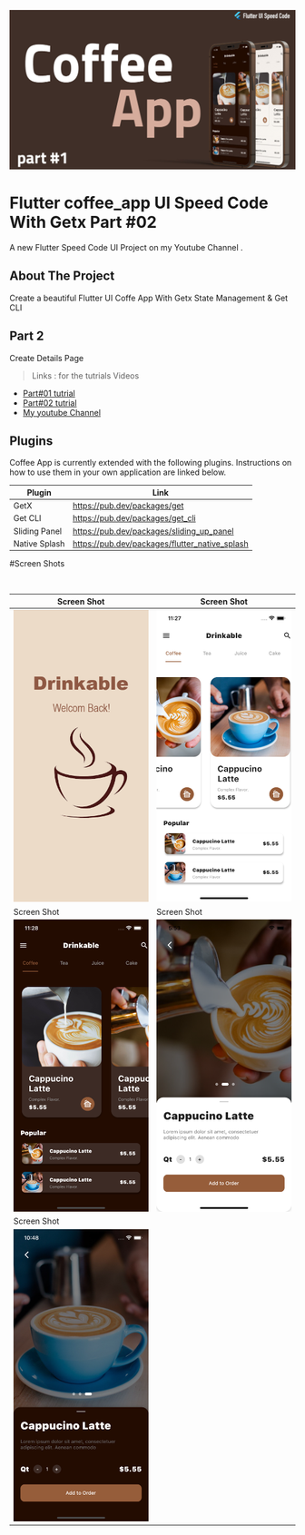 <p align="center">
<img src="images/CoffeApp.jpg" width=700 >
</p>

# Flutter coffee_app UI Speed Code With Getx Part #02

A new Flutter Speed Code UI Project on my Youtube Channel .

## About The Project

Create a beautiful Flutter UI Coffe App With Getx State Management & Get CLI

## Part 2

Create Details Page

> Links : for the tutrials Videos

- [Part#01 tutrial](https://youtu.be/RU5f6YPBvv8)
- [Part#02 tutrial](https://youtu.be/RU5f6YPBvv8)
- [My youtube Channel](https://www.youtube.com/channel/UCnUh8WaDvVs1b0CbOv7UaWQ)

## Plugins

Coffee App is currently extended with the following plugins.
Instructions on how to use them in your own application are linked below.

| Plugin        | Link                                                   |
| ------------- | ------------------------------------------------------ |
| GetX          | https://pub.dev/packages/get                   |
| Get CLI       | https://pub.dev/packages/get_cli               |
| Sliding Panel | https://pub.dev/packages/sliding_up_panel      |
| Native Splash | https://pub.dev/packages/flutter_native_splash |

#Screen Shots

</br>

| Screen Shot                              | Screen Shot                              |
| ---------------------------------------- | ---------------------------------------- |
| ![ScreenShot](images/splash.png) | ![ScreenShot](images/Screen_Shot_01.png) |
| Screen Shot                              | Screen Shot                              |
| ![ScreenShot](images/Screen_Shot_02.png) | ![ScreenShot](images/Screen_Shot_03.png) |
| Screen Shot                              | 
| ![ScreenShot](images/Screen_Shot_04.png)         |
